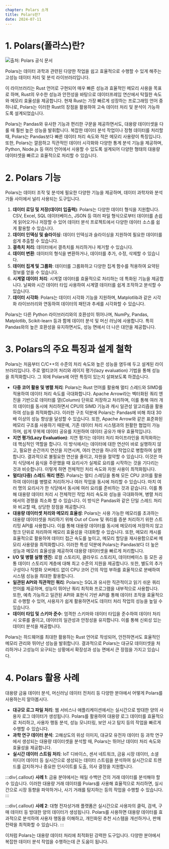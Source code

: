 ```yaml
---
chapter: Polars 소개
title: Polars란?
date: 2024-07-11
---
```


# 1. Polars(폴라스)란?

![출처: Polars 공식 문서](/images/right-now-polars/chapter02/chapter02-1-1.png '출처: Polars 공식 문서')

Polars는 데이터 과학과 관련된 다양한 작업을 쉽고 효율적으로 수행할 수 있게 해주는 고성능 데이터 처리 및 분석 라이브러리입니다.

이 라이브러리는 Rust 언어로 구현되어 매우 빠른 성능과 효율적인 메모리 사용을 목표로 하며, Rust의 우수한 성능과 안전성을 바탕으로 데이터프레임 연산에서 탁월한 속도와 메모리 효율성을 제공합니다. 현재 Rust는 가장 빠르게 성장하는 프로그래밍 언어 중 하나로, Polars는 이러한 Rust의 장점을 활용하여 고속 데이터 처리 및 분석이 가능하도록 설계되었습니다.

Polars는 Pandas와 유사한 기능과 편리한 구문을 제공하면서도, 대용량 데이터셋을 다룰 때 훨씬 높은 성능을 발휘합니다. 복잡한 데이터 분석 작업이나 정형 데이터를 처리할 때, Polars는 Pandas보다 빠른 데이터 처리 속도와 적은 메모리 사용량이 특징입니다.
또한, Polars는 깔끔하고 직관적인 데이터 시각화와 다양한 통계 분석 기능을 제공하며, Python, Node.js 등 여러 언어에서 사용할 수 있도록 설계되어 다양한 형태의 대용량 데이터셋을 빠르고 효율적으로 처리할 수 있습니다.

# 2. Polars 기능

Polars는 데이터 조작 및 분석에 필요한 다양한 기능을 제공하며, 데이터 과학자와 분석가들 사이에서 널리 사용되는 도구입니다.

1. **데이터 로딩 및 저장(데이터 입출력)**: Polars는 다양한 데이터 형식을 지원합니다. CSV, Excel, SQL 데이터베이스, JSON 등 여러 파일 형식으로부터 데이터를 손쉽게 읽어오거나 저장할 수 있어 데이터 분석 프로젝트에서 다양한 데이터 소스를 쉽게 활용할 수 있습니다.
2. **데이터 인덱싱 및 슬라이싱**: 데이터 인덱싱과 슬라이싱을 지원하여 필요한 데이터를 쉽게 추출할 수 있습니다.
3. **결측치 처리**: 데이터에서 결측치를 처리하거나 제거할 수 있습니다.
4. **데이터 변환**: 데이터의 형식을 변환하거나, 데이터를 추가, 수정, 삭제할 수 있습니다.
5. **데이터 집계 및 그룹화**: 데이터를 그룹화하고 다양한 집계 함수를 적용하여 요약된 정보를 얻을 수 있습니다.
6. **시계열 데이터 처리**: 시계열 데이터를 효율적으로 처리하는 데 특화된 기능을 제공합니다. 날짜와 시간 데이터 타입 사용하여 시계열 데이터를 쉽게 조작하고 분석할 수 있습니다.
7. **데이터 시각화**: Polars는 데이터 시각화 기능을 지원하며, Matplotlib과 같은 시각화 라이브러리와 연동하여 데이터의 패턴과 추세를 시각화할 수 있습니다.

Polars는 다른 Python 라이브러리와의 호환성이 뛰어나며, NumPy, Pandas, Matplotlib, Scikit-learn 등과 함께 데이터 분석 및 머신 러닝에 사용합니다. 특히 Pandas와의 높은 호환성을 유지하면서도, 성능 면에서 더 나은 대안을 제공합니다.

# 3. Polars의 주요 특징과 설계 철학

Polars는 처음부터 C/C++의 수준의 처리 속도와 높은 성능을 염두에 두고 설계된 라이브러리입니다. 주로 멀티코어 처리와 레이지 평가(lazy evaluation) 기법을 통해 성능을 최적화합니다. 그 외에 Polars에 어떤 특징이 있는지 살펴보도록 하겠습니다.

- **다중 코어 활용 및 병렬 처리**: Polars는 Rust 언어를 활용해 멀티 스레드와 SIMD를 적용하여 데이터 처리 속도를 극대화합니다. Apache Arrow라는 벡터화된 쿼리 엔진을 기반으로 데이터를 열(Column) 단위로 저장하고 처리하며, 이를 통해 여러 개의 데이터를 동시에 처리하면서 CPU의 SIMD 기능과 캐시 일관성 알고리즘을 활용하여 성능을 최적화합니다. 이러한 구조 덕분에 Polars는 Pandas에 비해 최대 30배 이상의 성능 향상을 달성할 수 있습니다.
  또한, Apache Arrow와 같은 표준화된 메모리 구조를 사용하기 때문에, 기존 데이터 처리 시스템과의 원활한 협업이 가능하며, 쉽게 무복제 데이터 공유를 지원하여 데이터 공유가 매우 효율적입니다.
- **지연 평가(Lazy Evaluation)**: 지연 평가는 데이터 처리 파이프라인을 최적화하는 데 핵심적인 역할을 합니다. 이 방식에서는 데이터에 대한 연산이 바로 실행하지 않고, 필요한 순간까지 연산을 지연시켜, 여러 연산을 하나의 작업으로 병합하여 실행합니다. 결과적으로 불필요한 연산을 줄이고, 자원을 절약할 수 있습니다.
  이것은 마치 식당에서 음식을 주문했을 때 요리사가 실제로 요리를 시작하는 것을 기다리는 것과 비슷합니다. 이렇게 하면 전체적인 처리 속도와 자원 사용이 최적화됩니다.
- **멀티(다중) 스레드 쿼리 엔진:** Polars는 멀티 스레딩을 통해 모든 CPU 코어를 활용하여 데이터를 병렬로 처리하거나 여러 작업을 동시에 처리할 수 있습니다. 마치 여러 명의 요리사가 한 식당에서 동시에 여러 요리를 준비하는 것과 같습니다.
  이를 통해 대용량 데이터 처리 시 전체적인 작업 처리 속도와 성능을 극대화하며, 병렬 처리에서의 경쟁을 최소화 할 수 있습니다. 이 방식은 Pandas와 같은 단일 스레드 처리와 비교할 때, 상당한 장점을 제공합니다.
- **대용량 데이터셋 처리와 메모리 효율성**: Polars는 사용 가능한 메모리를 초과하는 대용량 데이터셋을 처리하기 위해 Out of Core 및 쿼리를 증분 처리하기 위한 스트리밍 API를 사용합니다. 이를 통해 대용량 데이터를 동시에 메모리에 저장하지 않고 청크 단위로 처리하여 메모리 효율성을 극대화할 수 있습니다.
  또한, 메모리 캐시를 효율적으로 활용하여 데이터 접근 속도를 높이고, 메모리 할당을 재사용함으로써 메모리 사용량을 최적화합니다. 이러한 특성 덕분에 Polars는 Pandas보다 더 높은 성능과 메모리 효율성을 제공하여 대용량 데이터셋을 빠르게 처리합니다.
- **I/O 및 병렬 실행 엔진:** 로컬 스토리지, 클라우드 스토리지, 데이터베이스 등 모든 공통 데이터 스토리지 계층에 대해 최고 수준의 지원을 제공합니다. 또한, 별도의 추가 구성이나 직렬화 오버헤드 없이 CPU 코어 간의 작업 부하를 효율적으로 분배하여 시스템 성능을 최대한 활용합니다.
- **일관된 API와 직관적인 쿼리**: Polars는 SQL과 유사한 직관적이고 읽기 쉬운 쿼리 언어를 제공하며, 성능이 뛰어난 쿼리 최적화 프로그램을 내부적으로 사용합니다. 또한, 예측 가능하고 일관된 API와 표현식 기반 API를 통해 데이터 조작을 효율적으로 수행할 수 있어, 사용자가 쉽게 활용하면서도 데이터 처리 작업의 성능을 높일 수 있습니다.
- **데이터 타입 및 스키마 준수**: 엄격한 스키마와 데이터 타입을 준수하여 데이터 처리 시 오류를 줄이고, 데이터의 일관성과 안정성을 유지합니다. 이를 통해 신뢰성 있는 데이터 분석을 제공합니다.

Polars는 하드웨어를 최대한 활용하는 Rust 언어로 작성되어, 안전하면서도 효율적인 메모리 관리와 뛰어난 성능을 발휘합니다. 결과적으로 Polars는 대규모 데이터셋을 처리하거나 고성능이 요구되는 상황에서 확장성과 성능 면에서 큰 장점을 가지고 있습니다.

# 4. Polars 활용 사례

대용량 금융 데이터 분석, 머신러닝 데이터 전처리 등 다양한 분야에서 어떻게 Polars를 사용하는지 알아봅시다.

- **대규모 로그 파일 처리**: 웹 서비스나 애플리케이션에서는 실시간으로 방대한 양의 사용자 로그 데이터가 생성됩니다. Polars를 활용하여 대용량 로그 데이터를 효율적으로 처리하고, 사용자 행동 분석, 성능 모니터링, 보안 사고 탐지 등의 작업을 빠르게 수행할 수 있습니다.
- **과학 연구 데이터 분석**: 고해상도의 위성 이미지, 대규모 유전자 데이터 등 과학 연구에서 생성되는 대용량 데이터셋을 분석할 때, Polars는 뛰어난 데이터 처리 속도와 효율성을 제공합니다.
- **실시간 데이터 스트림 처리**: IoT 디바이스, 센서 네트워크, 금융 시장 데이터, 소셜 미디어 데이터 등 실시간으로 생성되는 데이터 스트림을 분석하여 실시간으로 트렌드를 감지하거나 중요한 인사이트를 도출, 의사 결정을 지원합니다.

:::div{.callout}
**사례 1**: 금융 분야에서는 매일 수백만 건의 거래 데이터를 분석해야 할 수 있습니다. 이러한 대용량 거래 데이터를 Polars를 사용해 효율적으로 처리하면, 실시간으로 시장 동향을 파악하거나, 사기 거래를 탐지하는 등의 작업을 수행할 수 있습니다.
:::

:::div{.callout}
**사례 2**: 대형 전자상거래 플랫폼은 실시간으로 사용자의 클릭, 검색, 구매 데이터 등 방대한 양의 데이터가 생성됩니다. Polars를 사용하면 대용량 데이터를 효과적으로 분석하여 사용자 행동을 이해하고, 개인화된 추천 시스템을 개선하거나, 판매 전략을 최적화할 수 있습니다.
:::

이처럼 Polars는 대용량 데이터 처리에 최적화된 강력한 도구입니다. 다양한 분야에서 복잡한 데이터 분석 작업을 수행하는데 큰 도움이 됩니다.
